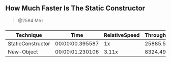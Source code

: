 
How Much Faster Is The Static Constructor
-----------------------------------------
> @2594 Mhz


### 


|Technique        |Time           |RelativeSpeed|Throughput|
|-----------------|---------------|-------------|----------|
|StaticConstructor|00:00:00.395587|1x           |25885.54/s|
|New-Object       |00:00:01.230106|3.11x        |8324.49/s |




